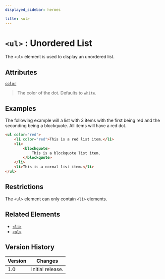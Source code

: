 ```yaml
---
displayed_sidebar: hermes

title: <ul>
---
```


# `<ul>` : Unordered List

The `<ul>` element is used to display an unordered list.

## Attributes

[`color`](../attributes/color)
> The color of the dot. Defaults to `white`.

## Examples

The following example will a list with 3 items with the first being red and the seconding being a blockquote.
All items will have a red dot.

```html
<ul color="red">
    <li color="red">This is a red list item.</li>
    <li>
        <blockquote>
            This is a blockquote list item.
        </blockquote>
    </li>
    <li>This is a normal list item.</li>
</ul>
```

## Restrictions

The `<ul>` element can only contain `<li>` elements.

## Related Elements

- [`<li>`](./li)
- [`<ol>`](./ol)

## Version History

| Version | Changes          |
|---------|------------------|
| 1.0     | Initial release. |